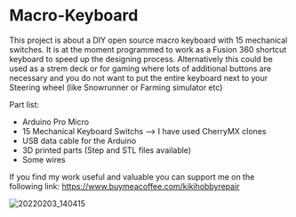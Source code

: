 # Macro-Keyboard
This project is about a DIY open source macro keyboard with 15 mechanical switches. It is at the moment programmed to work as a Fusion 360 shortcut keyboard to speed up the designing process. Alternatively this could be used as a strem deck or for gaming where lots of additional buttons are necessary and you do not want to put the entire keyboard next to your Steering wheel (like Snowrunner or Farming simulator etc)

Part list:
- Arduino Pro Micro
- 15 Mechanical Keyboard Switchs --> I have used CherryMX clones
- USB data cable for the Arduino
- 3D printed parts (Step and STL files available)
- Some wires


If you find my work useful and valuable you can support me on the following link: https://www.buymeacoffee.com/kikihobbyrepair

![20220203_140415](https://user-images.githubusercontent.com/97908564/152562302-1fe0f448-b6aa-4867-a96c-e66f0f5d9921.jpg)

